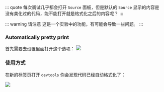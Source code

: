 ::: quote
每次调试几乎都会打开 `Source` 面板，但是默认的 `Source` 显示的内容是没有美化过的代码，能不能打开就是格式化之后的内容呢？
:::

::: warning 请注意
这是一个实验中的功能，有可能会导致一些问题。
:::

### Automatically pretty print

首先需要去设置里面打开这个选项：
![](https://wingman-1300536089.cos.ap-shanghai.myqcloud.com/chrome/C07/pretty_print01.gif)

### 使用方式

在新的标签页打开 `devtools` 你会发现代码已经自动格式化了：

![](https://wingman-1300536089.cos.ap-shanghai.myqcloud.com/chrome/C07/pretty_print02.png)
